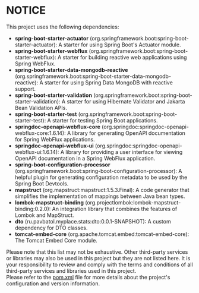 # NOTICE

This project uses the following dependencies:

- **spring-boot-starter-actuator** (org.springframework.boot:spring-boot-starter-actuator): A starter for using Spring Boot's Actuator module.
- **spring-boot-starter-webflux** (org.springframework.boot:spring-boot-starter-webflux): A starter for building reactive web applications using Spring WebFlux.
- **spring-boot-starter-data-mongodb-reactive** (org.springframework.boot:spring-boot-starter-data-mongodb-reactive): A starter for using Spring Data MongoDB with reactive support.
- **spring-boot-starter-validation** (org.springframework.boot:spring-boot-starter-validation): A starter for using Hibernate Validator and Jakarta Bean Validation APIs.
- **spring-boot-starter-test** (org.springframework.boot:spring-boot-starter-test): A starter for testing Spring Boot applications.
- **springdoc-openapi-webflux-core** (org.springdoc:springdoc-openapi-webflux-core:1.6.14): A library for generating OpenAPI documentation for Spring WebFlux applications.
- **springdoc-openapi-webflux-ui** (org.springdoc:springdoc-openapi-webflux-ui:1.6.14): A library for providing a user interface for viewing OpenAPI documentation in a Spring WebFlux application.
- **spring-boot-configuration-processor** (org.springframework.boot:spring-boot-configuration-processor): A helpful plugin for generating configuration metadata to be used by the Spring Boot Devtools.
- **mapstruct** (org.mapstruct:mapstruct:1.5.3.Final): A code generator that simplifies the implementation of mappings between Java bean types.
- **lombok-mapstruct-binding** (org.projectlombok:lombok-mapstruct-binding:0.2.0): An integration library that combines the features of Lombok and MapStruct.
- **dto** (ru.pavbatol.myplace.stats:dto:0.0.1-SNAPSHOT): A custom dependency for DTO classes.
- **tomcat-embed-core** (org.apache.tomcat.embed:tomcat-embed-core): The Tomcat Embed Core module.

Please note that this list may not be exhaustive. Other third-party services or libraries may also be used in this project
but they are not listed here. It is your responsibility to review and comply with the terms and conditions of all
third-party services and libraries used in this project.  
Please refer to the [pom.xml](pom.xml) file for more details about the project's configuration and version information.
